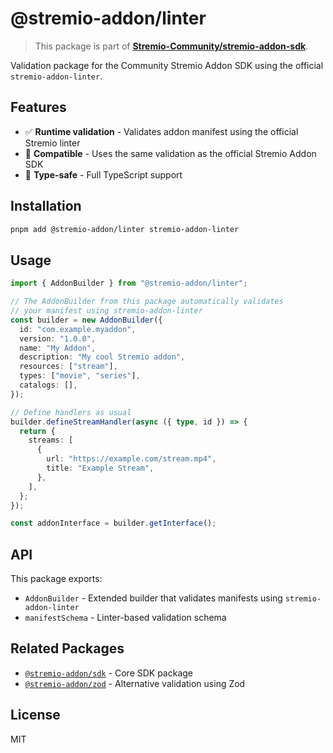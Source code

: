 # @stremio-addon/linter

> This package is part of [**Stremio-Community/stremio-addon-sdk**](https://github.com/Stremio-Community/stremio-addon-sdk).

Validation package for the Community Stremio Addon SDK using the official `stremio-addon-linter`.

## Features

- ✅ **Runtime validation** - Validates addon manifest using the official Stremio linter
- 🔗 **Compatible** - Uses the same validation as the official Stremio Addon SDK
- 🎯 **Type-safe** - Full TypeScript support

## Installation

```bash
pnpm add @stremio-addon/linter stremio-addon-linter
```

## Usage

```typescript
import { AddonBuilder } from "@stremio-addon/linter";

// The AddonBuilder from this package automatically validates
// your manifest using stremio-addon-linter
const builder = new AddonBuilder({
  id: "com.example.myaddon",
  version: "1.0.0",
  name: "My Addon",
  description: "My cool Stremio addon",
  resources: ["stream"],
  types: ["movie", "series"],
  catalogs: [],
});

// Define handlers as usual
builder.defineStreamHandler(async ({ type, id }) => {
  return {
    streams: [
      {
        url: "https://example.com/stream.mp4",
        title: "Example Stream",
      },
    ],
  };
});

const addonInterface = builder.getInterface();
```

## API

This package exports:

- `AddonBuilder` - Extended builder that validates manifests using `stremio-addon-linter`
- `manifestSchema` - Linter-based validation schema

## Related Packages

- [`@stremio-addon/sdk`](../../sdk) - Core SDK package
- [`@stremio-addon/zod`](../zod) - Alternative validation using Zod

## License

MIT
